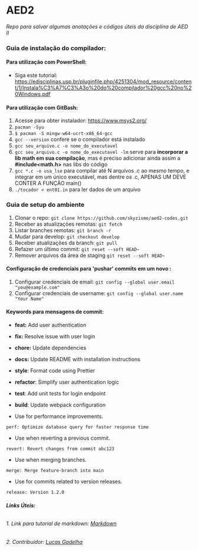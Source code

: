 # AED2

_Repo para salvar algumas anotações e códigos úteis da disciplina de AED II_

### Guia de instalação do compilador:

#### Para utilização com PowerShell:

- Siga este tutorial: https://edisciplinas.usp.br/pluginfile.php/4251304/mod_resource/content/1/Instala%C3%A7%C3%A3o%20do%20compilador%20gcc%20no%20Windows.pdf

#### Para utilização com GitBash:

1. Acesse para obter instalador: https://www.msys2.org/
2. `pacman -Syu`
3. `$ pacman -S mingw-w64-ucrt-x86_64-gcc`
4. `gcc --version` confere se o compilador está instalado
5. `gcc seu_arquivo.c -o nome_do_executavel`
6. `gcc seu_arquivo.c -o nome_do_executavel -lm` serve para **incorporar a lib math em sua compilação**, mas é preciso adicionar ainda assim a **#include<math.h>** nas libs do código
7. `gcc *.c -o usa_lse` para compilar até N arquivos .c ao mesmo tempo, e integrar em um único executável, mas dentre os .c, APENAS UM DEVE CONTER A FUNÇÃO main()
8. `./tocador < ent01.in` para ler dados de um arquivo

### Guia de setup do ambiente

1. Clonar o repo: `git clone https://github.com/skyzismo/aed2-codes.git`
2. Receber as atualizações remotas: `git fetch`
3. Listar branches remotas: `git branch -r`
4. Mudar para develop: `git checkout develop`
5. Receber atualizações da branch: `git pull`
6. Refazer um último commit: `git reset --soft HEAD~`
7. Remover arquivos da área de staging `git reset --soft HEAD~`

#### Configuração de credenciais para 'pushar' commits em um novo :

1. Configurar credenciais de email: `git config --global user.email "you@example.com"`
2. Configurar credenciais de username: `git config --global user.name "Your Name"`

#### Keywords para mensagens de commit:

- **feat:** Add user authentication

- **fix:** Resolve issue with user login

- **chore:** Update dependencies

- **docs:** Update README with installation instructions

- **style**: Format code using Prettier

- **refactor**: Simplify user authentication logic

- **test**: Add unit tests for login endpoint

- **build**: Update webpack configuration

- Use for performance improvements.

```plaintext
perf: Optimize database query for faster response time
```

- Use when reverting a previous commit.

```plaintext
revert: Revert changes from commit abc123
```

- Use when merging branches.

```plaintext
merge: Merge feature-branch into main
```

- Use for commits related to version releases.

```plaintext
release: Version 1.2.0
```

###### **Links Úteis:**

###### 1. Link para tutorial de markdown: [Markdown](https://commonmark.org/help/tutorial/)

###### 2. Contribuidor: [Lucas Gadelha](https://www.linkedin.com/in/lucas-gadelha-me/)
